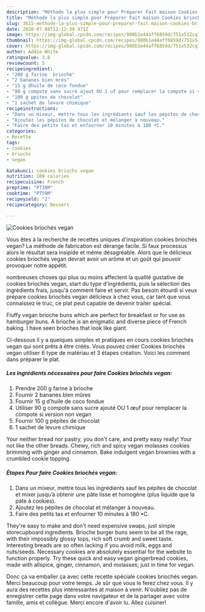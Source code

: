 ```yaml
---
description: "Méthode la plus simple pour Préparer Fait maison Cookies briochés vegan"
title: "Méthode la plus simple pour Préparer Fait maison Cookies briochés vegan"
slug: 3615-methode-la-plus-simple-pour-preparer-fait-maison-cookies-brioches-vegan
date: 2020-07-08T12:12:39.971Z
image: https://img-global.cpcdn.com/recipes/980b1e44aff6859d/751x532cq70/cookies-brioches-vegan-photo-principale-de-la-recette.jpg
thumbnail: https://img-global.cpcdn.com/recipes/980b1e44aff6859d/751x532cq70/cookies-brioches-vegan-photo-principale-de-la-recette.jpg
cover: https://img-global.cpcdn.com/recipes/980b1e44aff6859d/751x532cq70/cookies-brioches-vegan-photo-principale-de-la-recette.jpg
author: Addie White
ratingvalue: 3.8
reviewcount: 5
recipeingredient:
- "200 g farine  brioche"
- "2 bananes bien mres"
- "15 g dhuile de coco fondue"
- "90 g compote sans sucre ajout OU 1 uf pour remplacer la compote si version non vegan"
- "100 g ppites de chocolat"
- "1 sachet de levure chimique"
recipeinstructions:
- "Dans un mixeur, mettre tous les ingrédients sauf les pépites de chocolat et mixer jusqu’à obtenir une pâte lisse et homogène (plus liquide que la pâte à cookies)."
- "Ajoutez les pépites de chocolat et mélanger à nouveau."
- "Faire des petits tas et enfourner 10 minutes à 180 •C."
categories:
- Recette
tags:
- cookies
- briochs
- vegan

katakunci: cookies briochs vegan 
nutrition: 109 calories
recipecuisine: French
preptime: "PT38M"
cooktime: "PT59M"
recipeyield: "2"
recipecategory: Dessert

---
```



![Cookies briochés vegan](https://img-global.cpcdn.com/recipes/980b1e44aff6859d/751x532cq70/cookies-brioches-vegan-photo-principale-de-la-recette.jpg)

Vous êtes à la recherche de recettes uniques d'inspiration cookies briochés vegan? La méthode de fabrication est dérange facile. Si faux processus alors le résultat sera insipide et même désagréable. Alors que le délicieux cookies briochés vegan devrait avoir un arôme et un goût qui pouvoir provoquer notre appétit.

nombreuses choses qui plus ou moins affectent la qualité gustative de cookies briochés vegan, start du type d'ingrédients, puis la sélection des ingrédients frais, jusqu'à comment faire et servir. Pas besoin étourdi si veux prépare cookies briochés vegan délicieux à chez vous, car tant que vous connaissez le truc, ce plat peut capable de devenir traiter spécial.

Fluffy vegan brioche buns which are perfect for breakfast or for use as hamburger buns. A brioche is an enigmatic and diverse piece of French baking. I have seen brioches that look like giant.


Ci-dessous il y a quelques simples et pratiques en cours cookies briochés vegan qui sont prêts à être créés. Vous pouvez créer Cookies briochés vegan utiliser 6 type de matériau et 3 étapes création. Voici les comment dans préparer le plat.

<!--inarticleads1-->

##### Les ingrédients nécessaires pour faire Cookies briochés vegan:

1. Prendre 200 g farine à brioche
1. Fournir 2 bananes bien mûres
1. Fournir 15 g d’huile de coco fondue
1. Utiliser 90 g compote sans sucre ajouté OU 1 œuf pour remplacer la compote si version non vegan
1. Fournir 100 g pépites de chocolat
1.  1 sachet de levure chimique


Your neither bread nor pastry, you don&#39;t care, and pretty easy really! Your not like the other breads. Chewy, rich and spicy vegan molasses cookies brimming with ginger and cinnamon. Bake indulgent vegan brownies with a crumbled cookie topping. 

<!--inarticleads2-->

##### Étapes Pour faire Cookies briochés vegan:

1. Dans un mixeur, mettre tous les ingrédients sauf les pépites de chocolat et mixer jusqu’à obtenir une pâte lisse et homogène (plus liquide que la pâte à cookies).
1. Ajoutez les pépites de chocolat et mélanger à nouveau.
1. Faire des petits tas et enfourner 10 minutes à 180 •C.


They&#39;re easy to make and don&#39;t need expensive swaps, just simple storecupboard ingredients. Brioche burger buns seem to be all the rage, with their impossibly glossy tops, rich soft crumb and sweet taste. Interesting breads are so often lacking if you avoid milk, eggs and nuts/seeds. Necessary cookies are absolutely essential for the website to function properly. Try these quick and easy vegan gingerbread cookies, made with allspice, ginger, cinnamon, and molasses; just in time for vegan. 


Donc ça va emballer ça avec cette recette spéciale cookies briochés vegan. Merci beaucoup pour votre temps. Je sûr que vous le ferez chez vous. Il y aura des recettes plus  intéressantes at maison à venir. N'oubliez pas de enregistrer cette page dans votre navigateur et de la partager avec votre famille, amis et collègue. Merci encore d'avoir lu. Allez cuisiner!
